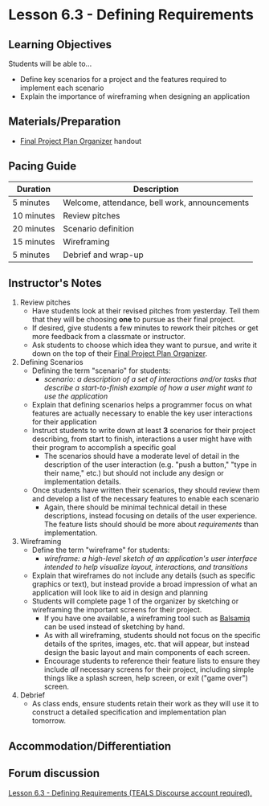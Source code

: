 # Lesson 6.3 - Defining Requirements

## Learning Objectives
Students will be able to...
  * Define key scenarios for a project and the features required to implement each scenario
  * Explain the importance of wireframing when designing an application


## Materials/Preparation
 - [Final Project Plan Organizer](.docx) handout


## Pacing Guide
| Duration  | Description                                   |
| --------- | --------------------------------------------- |
| 5 minutes | Welcome, attendance, bell work, announcements |
| 10 minutes | Review pitches |
| 20 minutes | Scenario definition |
| 15 minutes | Wireframing |
| 5 minutes | Debrief and wrap-up|

## Instructor's Notes
1. Review pitches
    * Have students look at their revised pitches from yesterday.  Tell them that they will be choosing **one** to pursue as their final project.
    * If desired, give students a few minutes to rework their pitches or get more feedback from a classmate or instructor.
    * Ask students to choose which idea they want to pursue, and write it down on the top of their [Final Project Plan Organizer].
2. Defining Scenarios
    * Defining the term "scenario" for students:
        * _scenario: a description of a set of interactions and/or tasks that describe a start-to-finish example of how a user might want to use the application_
    * Explain that defining scenarios helps a programmer focus on what features are actually necessary to enable the key user interactions for their application
    * Instruct students to write down at least **3** scenarios for their project describing, from start to finish, interactions a user might have with their program to accomplish a specific goal
        * The scenarios should have a moderate level of detail in the description of the user interaction (e.g. "push a button," "type in their name," etc.) but should not include any design or implementation details.
    * Once students have written their scenarios, they should review them and develop a list of the necessary features to enable each scenario
        * Again, there should be minimal technical detail in these descriptions, instead focusing on details of the user experience.  The feature lists should should be more about _requirements_ than implementation.
3. Wireframing
    * Define the term "wireframe" for students:
        * _wireframe: a high-level sketch of an application's user interface intended to help visualize layout, interactions, and transitions_
    * Explain that wireframes do not include any details (such as specific graphics or text), but instead provide a broad impression of what an application will look like to aid in design and planning
    * Students will complete page 1 of the organizer by sketching or wireframing the important screens for their project.
        * If you have one available, a wireframing tool such as [Balsamiq](https://balsamiq.com/) can be used instead of sketching by hand.
        * As with all wireframing, students should not focus on the specific details of the sprites, images, etc. that will appear, but instead design the basic layout and main components of each screen.
        * Encourage students to reference their feature lists to ensure they include _all_ necessary screens for their project, including simple things like a splash screen, help screen, or exit ("game over") screen.
4. Debrief
    * As class ends, ensure students retain their work as they will use it to construct a detailed specification and implementation plan tomorrow.

## Accommodation/Differentiation


## Forum discussion

<a href="http://forums.tealsk12.org/c/intro-unit-6/lesson-6-3-defining-requirements" target="_blank">
Lesson 6.3 - Defining Requirements (TEALS Discourse account required).</a>

[Final Project Plan Organizer]: https://github.com/TEALSK12/introduction-to-computer-science/blob/master/Final%20Project%20Plan%20Organizer.docx?raw=true
